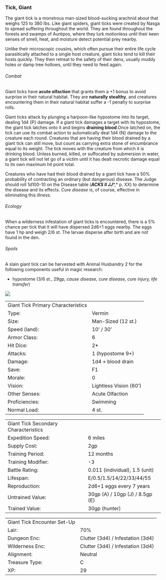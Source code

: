 ### Tick, Giant

The giant tick is a monstrous man-sized blood-sucking arachnid about that weighs 125 to 380 lbs. Like giant spiders, giant ticks were created by Nasga to spread suffering throughout the world. They are found throughout the forests and swamps of Aurëpos, where they lurk motionless until their keen senses of smell, heat, and moisture detect potential prey nearby.

Unlike their microscopic cousins, which often pursue their entire life cycle parasitically attached to a single host creature, giant ticks tend to kill their hosts quickly. They then retreat to the safety of their dens, usually muddy holes or damp tree hollows, until they need to feed again.

###### Combat

Giant ticks have **acute olfaction** that grants them a +1 bonus to avoid surprise in their natural habitat. They are **naturally stealthy**, and creatures encountering them in their natural habitat suffer a -1 penalty to surprise rolls.

Giant ticks attack by plunging a harpoon-like hypostome into its target, dealing 1d4 {P} damage. If a giant tick damages a target with its hypostome, the giant tick latches onto it and begins **draining blood**.Once latched on, the tick can use its combat action to automatically deal 1d4 {N} damage to the creature each round. Creatures that are having their blood drained by a giant tick can still move, but count as carrying extra stone of encumbrance equal to its weight. The tick moves with the creature from which it is drinking blood. Unless burned, killed, or suffocated by submersion in water, a giant tick will not let go of a victim until it has dealt necrotic damage equal to its own maximum hit point total.

Creatures who have had their blood drained by a giant tick have a 50% probability of contracting an ordinary (but dangerous) disease. The Judge should roll 1d100-10 on the Disease table (***ACKS II JJ****,* p. XX) to determine the disease and its effects. *Cure disease* is, of course, effective in eliminating this illness.

###### Ecology

When a wilderness infestation of giant ticks is encountered, there is a 5% chance per tick that it will have dispersed 2d6+1 eggs nearby. The eggs have 1 hp and weigh 2/6 st. The larvae disperse after birth and are not found in the den.

###### Spoils

A slain giant tick can be harvested with Animal Husbandry 2 for the following components useful in magic research:

* hypostome (3/6 st., 29gp, *cause disease, cure disease, cure injury, life transfer*)

![](data:image/png;base64...)

|  |  |
| --- | --- |
| Giant Tick Primary Characteristics | |
| Type: | Vermin |
| Size: | Man-Sized (12 st.) |
| Speed (land): | 10’ / 30’ |
| Armor Class: | 6 |
| Hit Dice: | 2\* |
| Attacks: | 1 (hypostome 9+) |
| Damage: | 1d4 + blood drain |
| Save: | F1 |
| Morale: | 0 |
| Vision: | Lightless Vision (60’) |
| Other Senses: | Acute Olfaction |
| Proficiencies: | Swimming |
| Normal Load: | 4 st. |

|  |  |
| --- | --- |
| Giant Tick Secondary Characteristics | |
| Expedition Speed: | 6 miles |
| Supply Cost: | 2gp |
| Training Period: | 12 months |
| Training Modifier: | -3 |
| Battle Rating: | 0.011 (individual), 1.5 (unit) |
| Lifespan: | E/0.5/1.5/14/22/33/44/55 |
| Reproduction: | 2d6+1 eggs every 7 years |
| Untrained Value: | 30gp (A) / 10gp (J) / 8.5gp (E) |
| Trained Value: | 30gp (hunter) |

|  |  |
| --- | --- |
| Giant Tick Encounter Set-Up | |
| Lair: | 70% |
| Dungeon Enc: | Clutter (3d4) / Infestation (3d4) |
| Wilderness Enc: | Clutter (3d4) / Infestation (3d4) |
| Alignment: | Neutral |
| Treasure Type: | C |
| XP: | 29 |
